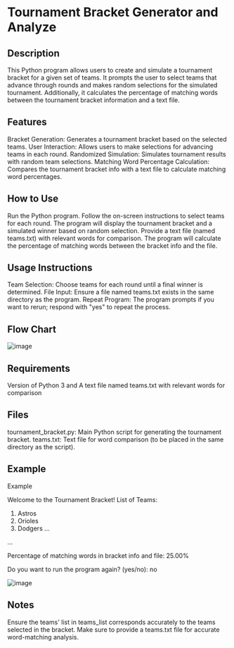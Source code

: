 <h1>Tournament Bracket Generator and Analyze</h1>

<h2>Description</h2>
This Python program allows users to create and simulate a tournament bracket for a given set of teams. It prompts the user to select teams that advance through rounds and makes random selections for the simulated tournament. Additionally, it calculates the percentage of matching words between the tournament bracket information and a text file.

<h2>Features</h2>
Bracket Generation: Generates a tournament bracket based on the selected teams.
User Interaction: Allows users to make selections for advancing teams in each round.
Randomized Simulation: Simulates tournament results with random team selections.
Matching Word Percentage Calculation: Compares the tournament bracket info with a text file to calculate matching word percentages.

<h2>How to Use</h2>
Run the Python program.
Follow the on-screen instructions to select teams for each round.
The program will display the tournament bracket and a simulated winner based on random selection.
Provide a text file (named teams.txt) with relevant words for comparison.
The program will calculate the percentage of matching words between the bracket info and the file.

<h2>Usage Instructions</h2>
Team Selection: Choose teams for each round until a final winner is determined.
File Input: Ensure a file named teams.txt exists in the same directory as the program.
Repeat Program: The program prompts if you want to rerun; respond with "yes" to repeat the process.


<h2>Flow Chart</h2>

![image](https://github.com/gegex08/Tournament-Bracket/assets/16494040/6bf9cc5e-a856-4a76-ac89-cb7895b8efa7)


<h2>Requirements</h2>
Version of Python 3 and 
A text file named teams.txt with relevant words for comparison

<h2>Files</h2>
tournament_bracket.py: Main Python script for generating the tournament bracket.
teams.txt: Text file for word comparison (to be placed in the same directory as the script).

<h2>Example</h2>

Example

Welcome to the Tournament Bracket!
List of Teams:
1. Astros
2. Orioles
3. Dodgers
...

...

Percentage of matching words in bracket info and file: 25.00%

Do you want to run the program again? (yes/no): no


![image](https://github.com/gegex08/Tournament-Bracket/assets/16494040/368664b9-cc45-491e-b050-2de80a606839)


<h2>Notes</h2>
Ensure the teams' list in teams_list corresponds accurately to the teams selected in the bracket.
Make sure to provide a teams.txt file for accurate word-matching analysis.
